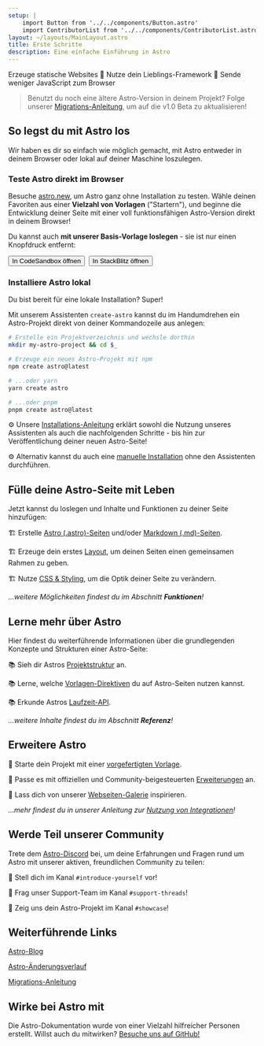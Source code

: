 ```yaml
---
setup: |
    import Button from '../../components/Button.astro'
    import ContributorList from '../../components/ContributorList.astro'
layout: ~/layouts/MainLayout.astro
title: Erste Schritte
description: Eine einfache Einführung in Astro
---
```

Erzeuge statische Websites  🚀  Nutze dein Lieblings-Framework  🚀  Sende weniger JavaScript zum Browser


> Benutzt du noch eine ältere Astro-Version in deinem Projekt? Folge unserer [Migrations-Anleitung](/de/migrate/), um auf die v1.0 Beta zu aktualisieren!


## So legst du mit Astro los

Wir haben es dir so einfach wie möglich gemacht, mit Astro entweder in deinem Browser oder lokal auf deiner Maschine loszulegen.

### Teste Astro direkt im Browser

Besuche [astro.new](https://astro.new), um Astro ganz ohne Installation zu testen. Wähle deinen Favoriten aus einer **Vielzahl von Vorlagen** ("Startern"), und beginne die Entwicklung deiner Seite mit einer voll funktionsfähigen Astro-Version direkt in deinem Browser!

Du kannst auch **mit unserer Basis-Vorlage loslegen** - sie ist nur einen Knopfdruck entfernt:

<div style="display: flex; flex-wrap: wrap; gap: 0.5rem;">
    <Button href="https://astro.new/basics?on=codesandbox">In CodeSandbox öffnen</Button>
    <Button href="https://astro.new/basics?on=stackblitz">In StackBlitz öffnen</Button>
</div>

### Installiere Astro lokal

Du bist bereit für eine lokale Installation? Super!

Mit unserem Assistenten `create-astro` kannst du im Handumdrehen ein Astro-Projekt direkt von deiner Kommandozeile aus anlegen:

```bash
# Erstelle ein Projektverzeichnis und wechsle dorthin
mkdir my-astro-project && cd $_

# Erzeuge ein neues Astro-Projekt mit npm
npm create astro@latest

# ...oder yarn
yarn create astro

# ...oder pnpm
pnpm create astro@latest
```

⚙️ Unsere [Installations-Anleitung](/de/install/auto/) erklärt sowohl die Nutzung unseres Assistenten als auch die nachfolgenden Schritte - bis hin zur Veröffentlichung deiner neuen Astro-Seite!

⚙️ Alternativ kannst du auch eine [manuelle Installation](/de/install/manual/) ohne den Assistenten durchführen.


## Fülle deine Astro-Seite mit Leben

Jetzt kannst du loslegen und Inhalte und Funktionen zu deiner Seite hinzufügen:

🏗️ Erstelle [Astro (.astro)-Seiten](/de/core-concepts/astro-pages/) und/oder [Markdown (.md)-Seiten](/de/guides/markdown-content/).

🏗️ Erzeuge dein erstes [Layout](/de/core-concepts/layouts), um deinen Seiten einen gemeinsamen Rahmen zu geben.

🏗️ Nutze [CSS & Styling](/de/guides/styling/), um die Optik deiner Seite zu verändern.

*...weitere Möglichkeiten findest du im Abschnitt **Funktionen**!*


## Lerne mehr über Astro

Hier findest du weiterführende Informationen über die grundlegenden Konzepte und Strukturen einer Astro-Seite:

📚 Sieh dir Astros [Projektstruktur](/de/core-concepts/project-structure/) an.

📚 Lerne, welche [Vorlagen-Direktiven](/de/reference/directives-reference/) du auf Astro-Seiten nutzen kannst.

📚 Erkunde Astros [Laufzeit-API](/de/reference/api-reference/).

*...weitere Inhalte findest du im Abschnitt **Referenz**!*


## Erweitere Astro

🧰 Starte dein Projekt mit einer [vorgefertigten Vorlage](https://astro.build/themes/).

🧰 Passe es mit offiziellen und Community-beigesteuerten [Erweiterungen](https://astro.build/integrations/) an.

🧰 Lass dich von unserer [Webseiten-Galerie](https://astro.build/showcase) inspirieren.

*...mehr findest du in unserer Anleitung zur [Nutzung von Integrationen](/de/guides/integrations-guide/)!*


## Werde Teil unserer Community

Trete dem [Astro-Discord](https://astro.build/chat) bei, um deine Erfahrungen und Fragen rund um Astro mit unserer aktiven, freundlichen Community zu teilen:

💬 Stell dich im Kanal `#introduce-yourself` vor!

💬 Frag unser Support-Team im Kanal `#support-threads`!

💬 Zeig uns dein Astro-Projekt im Kanal `#showcase`!


## Weiterführende Links

[Astro-Blog](https://astro.build/blog/)

[Astro-Änderungsverlauf](https://github.com/withastro/astro/blob/main/packages/astro/CHANGELOG.md)

[Migrations-Anleitung](/de/migrate/)


## Wirke bei Astro mit

Die Astro-Dokumentation wurde von einer Vielzahl hilfreicher Personen erstellt. Willst auch du mitwirken? [Besuche uns auf GitHub!](https://github.com/withastro/docs)

<ContributorList githubRepo="withastro/docs" />
